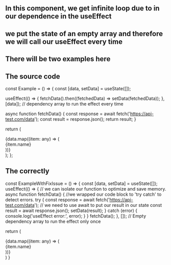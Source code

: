 ## In this component, we get infinite loop due to in our dependence in the useEffect

## we put the state of an empty array and therefore we will call our useEffect every time

## There will be two examples here

## The source code

const Example = () => {
const [data, setData] = useState([]);

useEffect(() => {
fetchData().then((fetchedData) => setData(fetchedData));
}, [data]); // dependency array to run the effect every time

async function fetchData() {
const response = await fetch('https://api-test.com/data');
const result = response.json();
return result;
}

return (
<div>
{data.map((item: any) => (
<div key={item.id}>{item.name}</div>
))}
</div>
);
};

## The correctly

const ExampleWithFixIssue = () => {
const [data, setData] = useState([]);
useEffect(() => {
// we can isolate our function to optimize and save memory.
async function fetchData() {
//we wrapped our code block to 'try catch' to detect errors.
try {
const response = await fetch('https://api-test.com/data');
// we need to use await to put our result in our state
const result = await response.json();
setData(result);
} catch (error) {
console.log('useEffect error:', error);
}
}
fetchData();
}, []); // Empty dependency array to run the effect only once

return (
<div>
{data.map((item: any) => (
<div key={item.id}>{item.name}</div>
))}
</div>
)
}
